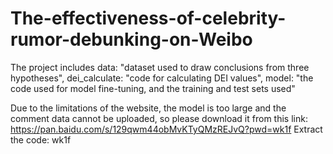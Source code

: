 # The-effectiveness-of-celebrity-rumor-debunking-on-Weibo
The project includes data: "dataset used to draw conclusions from three hypotheses", dei_calculate: "code for calculating DEI values", model: "the code used for model fine-tuning, and the training and test sets used"

Due to the limitations of the website, the model is too large and the comment data cannot be uploaded, so please download it from this link: https://pan.baidu.com/s/129qwm44obMvKTyQMzREJvQ?pwd=wk1f Extract the code: wk1f
